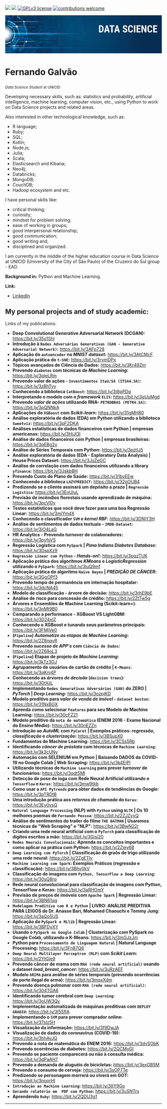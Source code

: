 [![](https://img.shields.io/badge/linkedin-fernandogalvao-blue.svg)](https://www.linkedin.com/in/fergalvao/)  [![](https://img.shields.io/badge/python-3.7+-yellow.svg)](https://www.python.org/downloads/release/python-365/)  [![GPLv3 license](https://img.shields.io/badge/License-GPLv3-blue.svg)](http://perso.crans.org/besson/LICENSE.html)  [![contributions welcome](https://img.shields.io/badge/github-welcome-black.svg?style=flat)](https://github.com/FGalvao77/data-science-projects)

<p align="center">
  <img src="banner.png" >
</p>


# Fernando Galvão
<sub>*Data Science Student* at UNICID </sub>

Developing necessary skills, such as: statistics and probability, artificial intelligence, machine learning, computer vision, etc., using Python to work on Data Science projects and related areas. 

Also interested in other technological knowledge, such as:
- R language;
- Ruby;
- SQL;
- Kotlin;
- Node.js;
- Julia;
- Scala;
- Elasticsearch and Kibana;
- Neo4j;
- Databricks;
- MongoDB;
- CouchDB;
- Hadoop ecosystem and etc.

I have personal skills like:

- critical thinking;
- curiosity;
- mindset for problem solving;
- ease of working in groups;
- good interpersonal relationship;
- good communication;
- good writing and,
- disciplined and organized.

I am currently in the middle of the higher education course in Data Science at UNICID (University of the City of São Paulo) of the Cruzeiro do Sul group - EAD.

**Background in:** Python and Machine Learning.

**Link:**

* [LinkedIn](https://www.linkedin.com/in/fergalvao/)


## My personal projects and of study academic:
Links of my publications:

* **Deep Convolutional Generative Adversarial Network (DCGAN):** https://bit.ly/35o1Shl
* **Introdução à `Redes Adversárias Generativas (GAN - Generative Adversarial Network)`:** https://bit.ly/3AFp728
* **Aplicação do `autoencoder` no _MNIST dataset_:** https://bit.ly/3AtCMcF
* **Aplicação prática do `t-SNE`:** https://bit.ly/3rvmDPx
* **Tópicos avançados de Ciência de Dados:** https://bit.ly/3Kr49Zm
* **Prevendo `diabetes` com técnicas de _Machine Learning_:** https://bit.ly/3qleLRm
* **Prevendo valor de ações - `Investimentos Itaú/SA (ITSA4.SA)`:** https://bit.ly/3zBhTvy
* **Conhecendo a biblioteca `CatBoost`:** https://bit.ly/3t8pPDg
* **Interpretando o modelo com o _framework_ `ELI5`:** https://bit.ly/3qUuMgd
* **Prevendo _valor de ações_ utilizando **RNA**- `PETROBRAS (PETR4.SA)`:** https://bit.ly/3pQNNkA
* **Aplicações do `XGBoost` com _Scikit-learn_:** https://bit.ly/31gMH80
* **Análise exploratória de dados (EDA) em Python utilizando a biblioteca `Sweetviz`:** https://bit.ly/3pF2DKA
* **Análises estatísticas de dados financeiros com Python | empresas americanas:** https://bit.ly/3HiJl3I
* **Análise de dados financeiros com Python | empresas brasileiras:** https://bit.ly/3qEBg2v
* **Análise de Séries Temporais com Python:** https://bit.ly/3eztIJ5 
* **Análise exploratória de dados (EDA - Exploratory Data Analysis) | House Prices Dataset:** https://bit.ly/3JsZeGC
* **Análise de correlação com dados financeiros utilizando a library `yfinance`:** https://bit.ly/3JskbBH
* **Prevendo Custo do Plano de Saúde:** https://bit.ly/31bvEEw
* **Conhecendo a biblioteca `LAZYPREDICT`:** https://bit.ly/32gOUB4
* **Predizendo se o cliente assinará um depósito a prazo | `Regressão Logística`:** https://bit.ly/3EnUluL
* **Previsão de incêndios florestais usando aprendizado de máquina:** https://bit.ly/3pcVl0y
* **Testes estatísticos que você deve fazer para uma boa Regressão Linear:** https://bit.ly/3miYmdX
* **Conhecendo o classificador `SVM` e _kernel RBF_:** https://bit.ly/3DNiY3H
* **Análise de sentimentos de dados textuais - `IMDB-Dataset`:** https://bit.ly/3IO4LaG
* **HR Analytics - Prevendo _turnover_ de colaboradores:** https://bit.ly/3pyfsVS
* **Regressão Logística com `PySpark` | _Pima Indians Diabetes Database_:** https://bit.ly/3DspXz9
* **`Regressão Linear com Python` - _Hands-on!_:** https://bit.ly/3pqzTUK
* **Aplicação prática dos algoritmos _KMeans_ e _LogisticRegression_ utilizando o `PySpark`:** https://bit.ly/3luQ9mf
* **Aplicação prática do algoritmo `Naive Bayes` | _PREDIÇÃO DE CÂNCER_:** https://bit.ly/3GgOPf3
* **Prevendo tempo de permanência em internação hospitalar:** https://bit.ly/3dcNA45
* **Modelo de classificação - árvore de decisão:** https://bit.ly/3rhE9bE
* **Análise de risco para concessão de crédito:** https://bit.ly/2ZtTw5g
* **Árvores e Ensembles de Machine Learning (Scikit-learn+)**: https://bit.ly/3nMt9B0
* **Comparando a performance - XGBoost VS LightGBM:** https://bit.ly/3D24xIZ
* **Conhecendo o XGBoost e tunando seus parâmetros principais:** https://bit.ly/3FMjVe0
* **(`Pipeline`) _Automatize as etapas de Machine Learning_:** https://bit.ly/2Z8nqvR
* **Prevendo _sucesso de APP's_ com `Ciência de Dados`:** https://bit.ly/2Z69oL3
* **(`Pipeline`) Etapas de projeto de _Machine Learning_:** https://bit.ly/3kTz3OJ
* **Agrupamento de usuários de cartão de crédito | `K-Means`:** https://bit.ly/3qKnj4P
* **Conhecendo as _árvores de decisão_ (`decision trees`):** https://bit.ly/30tXjjL
* **Implementando `Redes Generativas Adversárias (GAN)` do ZERO | _PyTorch_ | _Deep Learning_:** https://bit.ly/3ozpjKD
* **Modelo preditivo para _valor de venda de imóvel_ - `dataset boston`:** https://bit.ly/31NxBGX
* **Aprenda como selecionar `Features` para seu Modelo de Machine Learning:** https://bit.ly/30cFZ21
* **Modelo preditivo da `nota de matemática` (ENEM 2016 - Exame Nacional do Ensino Médio):** https://bit.ly/30nEZZn
* **Introdução ao _AutoML_ com `PyCaret` | Exemplos práticos: _regressão_, _classificação_ e _clusterização_:** https://bit.ly/3BSupX0
* **Fundamentos de Machine Learning:** https://bit.ly/3CSs5Rb
* **Identificando _câncer de próstata_ com técnicas de `Machine Learning`:** https://bit.ly/3k3cUNy
* **Automação com SELENIUM em Python | Baixando DADOS da COVID-19 no Google Colab | Web Scraping:** https://bit.ly/3k4EjPl
* **Utilizando técnicas de `Machine Learning` para prever _turnover_ de funcionários:** https://bit.ly/3qdt5Ml
* **Detecção de pose de ioga com Rede Neural Artificial utilizando o `TensorFlow` e `Keras`:** https://bit.ly/3mw9tkb
* **Como usar a `API Pytrends` para obter dados de tendências do Google:** https://bit.ly/3pTRDtB
* **Uma introdução prática aos _retornos de chamada_ do `Keras`:** https://bit.ly/3Ey0vsQ
* **`Natural Language Processing` (NLP) with `Python` using `NLTK` | Os 10 melhores poemas de `Fernando Pessoa`:** https://bit.ly/2ZJZyyQ
* **Análise de sentimentos do trailer do filme `THE BATMAN` | Usaremos técnicas de "Web Scraping" e "NLP":** https://bit.ly/3BwN22r
* **Criando uma rede neural artificial com o `PyTorch` para classificação de dígitos escritos a mão:** https://bit.ly/3Gisi20
* **`Redes Neurais Convolucionais`: Aprenda os conceitos importantes e como aplicar na prática com Python:** https://bit.ly/2Ziey6B
* **`Deep Learning com PyTorch` | Classificação de graõs de trigo utilizando uma rede neural:** https://bit.ly/2ZgETlv
* **`Machine Learning com Spark`: Exemplos Práticos (regressão e classificação):** https://bit.ly/3Bhv0kV
* **Classificação de imagens com `Python, TensorFlow e Deep Learning`:** https://bit.ly/30sQ8rp
* **Rede neural convolucional para classificação de imagens com Python, TensorFlow e Keras:** https://bit.ly/3aRHOmY
* **Previsão de preços de imóveis com `Apache Spark` | Regressão Linear:** https://bit.ly/3BN61qq
* **`Modelagem Preditiva com R e Python` | LIVRO: ANÁLISE PREDITIVA PARA LEIGOS de Dr. Anasse Bari, Mohamed Chaouchi e Tommy Jung:** https://bit.ly/3aQo5US
* **Aplicação do `PySpark e MLlib` | Regressão Linear:** https://bit.ly/3BFDvXY
* **Usando o `PySpark no Google Colab` | Clusterização com PySpark no Google Colab, utilizando o K-Means:** https://bit.ly/3mGJzJm
* **Python para `Processamento de Linguagem Natural` | Natural Language Processing:** https://bit.ly/3Fn87Q6
* **`Deep Neural Multilayer Perceptron (MLP)` com _Scikit Learn_:** https://bit.ly/2YtGIe9
* **Prevendo câncer de mama com `RNA (rede neural artificial)` usando o dataset _load_breast_cancer_:** https://bit.ly/3uRzAEF
* **Modelo `ARIMA` para análise de séries temporais (prevendo ocorrências de porte ilegal de arma):** https://bit.ly/3mqxXdm
* **Prevendo doença pulmonar com `RNA (rede neural artificial)`:** https://bit.ly/304TGA6
* **Identificando tumor cerebral com `Deep Learning`:** https://bit.ly/3oUW3Qv
* **Implementação automatizada de máquinas preditivas com `DEPLOY GRADIO`:** https://bit.ly/3l5SfIA
* **Implementando o `SVM` para prever comprador online:** https://bit.ly/37slz5H
* **Visualização da informação:** https://bit.ly/3f9DwJA
* **Visualização de dados do coronavírus (COVID-19):** https://bit.ly/3hhAvJQ
* **Prevendo a nota de matemática do ENEM 2016:** https://bit.ly/3dvSObK
* **Prevendo ocorrências de diabetes:** https://bit.ly/2QCMyGI
* **Prevendo se paciente comparecerá ou não à consulta médica:** https://bit.ly/3dPaAH7
* **Prevendo a demanda de aluguéis de bicicletas:** https://bit.ly/3exGB5M              
* **Prevendo o consumo de cerveja:** https://bit.ly/3sOP7Te
* **Predizendo se personagem morrerá ou viverá em GOT:** https://bit.ly/3noorHI
* **`Introdução ao Machine Learning`:** https://bit.ly/3ttY9Go
* **`Gerando relatório em  PDF com Python`:** https://bit.ly/3uSNTrs
* **Aprendendo `Ruby`:** https://bit.ly/2QDU3g1

---




